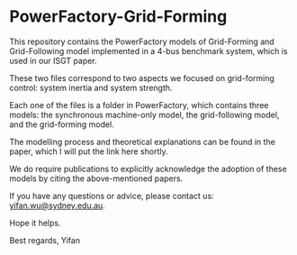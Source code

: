 # PowerFactory-Grid-Forming
This repository contains the PowerFactory models of Grid-Forming and Grid-Following model implemented in a 4-bus benchmark system, which is used in our ISGT paper.

These two files correspond to two aspects we focused on grid-forming control: system inertia and system strength.

Each one of the files is a folder in PowerFactory, which contains three models: the synchronous machine-only model, the grid-following model, and the grid-forming model.

The modelling process and theoretical explanations can be found in the paper, which I will put the link here shortly.

We do require publications to explicitly acknowledge the adoption of these models by citing the above-mentioned papers.

If you have any questions or advice, please contact us: yifan.wu@sydney.edu.au.

Hope it helps.

Best regards,
Yifan
